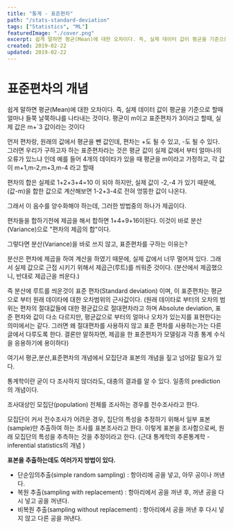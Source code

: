 ```yaml
---
title: "통계 - 표준편차"
path: "/stats-standard-deviation"
tags: ["Statistics", "ML"]
featuredImage: "./cover.png"
excerpt: 쉽게 말하면 평균(Mean)에 대한 오차이다. 즉, 실제 데이터 값이 평균을 기준으로 할때 얼마나 들쭉 날쭉하냐를 나타내는 것이다. 평균이 m이고 표준편차가 3이라고 할때, 실제 값은 m+`3 값이라는 것이다
created: 2019-02-22
updated: 2019-02-22
---
```


# 표준편차의 개념

쉽게 말하면 평균(Mean)에 대한 오차이다. 즉, 실제 데이터 값이 평균을 기준으로 할때 얼마나 들쭉 날쭉하냐를 나타내는 것이다. 평균이 m이고 표준편차가 3이라고 할때, 실제 값은 m+`3 값이라는 것이다

먼저 편차랑, 원래의 값에서 평균을 뺀 값인데, 편차는 +도 될 수 있고, -도 될 수 있다.
그러면 우리가 구하고자 하는 표준편차라는 것은 평균 값이 실제 값에서 부터 얼마나의 오류가 있느냐 인데
예를 들어 4개의 데이타가 있을 때 평균을 m이라고 가정하고, 각 값이 m+1,m-2,m+3,m-4 라고 할때

편차의 합은 실제로 1+2+3+4=10 이 되야 하지만, 실제 값이 -2,-4 가 있기 때문에, (값-m)을 합한 값으로 계산해보면 1-2+3-4로 전혀 엉뚱한 값이 나온다.

그래서 이 음수를 양수화해야 하는데, 그러한 방법중의 하나가 제곱이다.

편차들을 합하기전에 제곱을 해서 합하면 1+4+9+16이된다. 이것이 바로 분산(Variance)으로 "편차의 제곱의 합"이다.

그렇다면 분산(Variance)을 바로 쓰지 않고, 표준편차를 구하는 이유는? 

분산은 편차에 제곱을 하여 계산을 하였기 때문에, 실제  값에서 너무 멀어져 있다. 그래서 실제 값으로 근접 시키기 위해서 제곱근(루트)를 씌워준 것이다. (분산에서 제곱했으니, 반대로 제곱근을 씌운다.)

즉 분산에 루트를 씌운것이 표준 편차(Standard deviation) 이며, 이 표준편차는 평균으로 부터 원래 데이타에 대한 오차범위의 근사값이다. (원래 데이타로 부터의 오차의 범위는 편차의 절대값들에 대한 평균값으로 절대편차라고 하며 Absolute deviation, 표준 편차와 값이 다소 다르지만, 평균값으로 부터의 얼마나 오차가 있는지를 표현한다는 의미에서는 같다. 그러면 왜 절대편차를 사용하지 않고 표준 편차를 사용하는가는 다른 글에서 다루도록 한다. 결론만 말하자면, 제곱을 한 표준편차가 모델링과 각종 통계 수식을 응용하기에 용이하다)

여기서 평균,분산,표준편차의 개념에서 모집단과 표본의 개념을 짚고 넘어갈 필요가 있다.

통계학이란 굳이 다 조사하지 않더라도, 대충의 결과를 알 수 있다. 일종의 prediction 의 개념이다.

조사대상인 모집단(population) 전체를 조사하는 경우를 전수조사라고 한다.

모집단이 커서 전수조사가 어려운 경우, 집단의 특성을 추정하기 위해서 일부 표본(sample)만 추출하여 하는 조사를 표본조사라고 한다. 이렇게 표본을 조사함으로써, 원래 모집단의 특성을 추측하는 것을 추정이라고 한다. (근대 통계학의 추론통계학 - inferential statistics의 개념 )

**표본을 추출하는데도 여러가지 방법이 있다.**
- 단순임의추출(simple random sampling) : 항아리에 공을 넣고, 아무 공이나 꺼낸다.
- 복원 추출(sampling with replacement) : 항아리에서 공을 꺼낸 후, 꺼낸 공을 다시 넣고 공을 꺼낸다.
- 비복원 추출(sampling without replacement) : 항아리에서 공을 꺼낸 후 다시 넣지 않고 다른 공을 꺼낸다.
